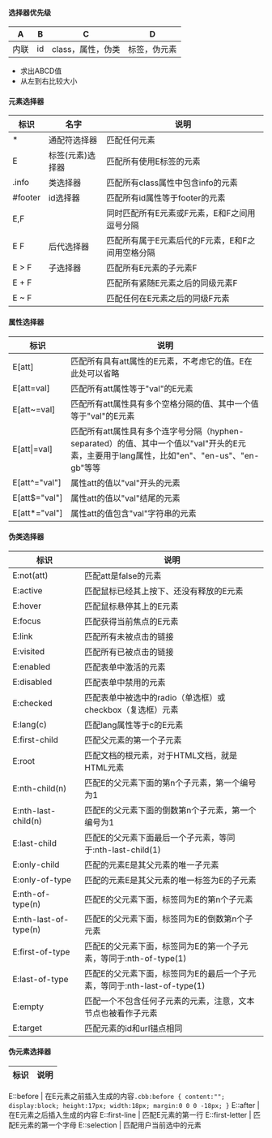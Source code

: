 #### 选择器优先级
A | B | C | D 
--- | --- | --- | ---
内联 | id | class，属性，伪类 | 标签，伪元素
- 求出ABCD值
- 从左到右比较大小

#### 元素选择器
标识  | 名字 | 说明 
----  | ---- | --- 
*  | 通配符选择器 | 匹配任何元素 
E | 标签(元素)选择器 | 匹配所有使用E标签的元素 
.info| 类选择器 | 匹配所有class属性中包含info的元素
#footer |	 id选择器 | 匹配所有id属性等于footer的元素
E,F	| | 同时匹配所有E元素或F元素，E和F之间用逗号分隔
E F |	后代选择器 | 匹配所有属于E元素后代的F元素，E和F之间用空格分隔
E > F |	子选择器 | 匹配所有E元素的子元素F
E + F |	| 匹配所有紧随E元素之后的同级元素F
E ~ F	| | 匹配任何在E元素之后的同级F元素

#### 属性选择器
标识  | 说明 
------------- | --- 
E[att] | 匹配所有具有att属性的E元素，不考虑它的值。E在此处可以省略
E[att=val] |	匹配所有att属性等于"val"的E元素
E[att~=val]	| 匹配所有att属性具有多个空格分隔的值、其中一个值等于"val"的E元素
E[att\|=val] |	匹配所有att属性具有多个连字号分隔（hyphen-separated）的值、其中一个值以"val"开头的E元素，主要用于lang属性，比如"en"、"en-us"、"en-gb"等等
E[att^="val"] |	属性att的值以"val"开头的元素
E[att$="val"] |	属性att的值以"val"结尾的元素
E[att*="val"] |	属性att的值包含"val"字符串的元素

#### 伪类选择器
标识  | 说明 
------------- | --- 
E:not(att) |匹配att是false的元素
E:active |	匹配鼠标已经其上按下、还没有释放的E元素
E:hover |	匹配鼠标悬停其上的E元素
E:focus |	匹配获得当前焦点的E元素
E:link |	匹配所有未被点击的链接
E:visited |	匹配所有已被点击的链接
E:enabled |	匹配表单中激活的元素
E:disabled |	匹配表单中禁用的元素
E:checked |	匹配表单中被选中的radio（单选框）或checkbox（复选框）元素
E:lang(c)	| 匹配lang属性等于c的E元素
E:first-child |	匹配父元素的第一个子元素
E:root |匹配文档的根元素，对于HTML文档，就是HTML元素
E:nth-child(n) |	匹配E的父元素下面的第n个子元素，第一个编号为1
E:nth-last-child(n) |	匹配E的父元素下面的倒数第n个子元素，第一个编号为1
E:last-child |匹配E的父元素下面最后一个子元素，等同于:nth-last-child(1)
E:only-child |	匹配的元素E是其父元素的唯一子元素
E:only-of-type |	匹配的元素E是其父元素的唯一标签为E的子元素
E:nth-of-type(n) |	匹配E的父元素下面，标签同为E的第n个子元素
E:nth-last-of-type(n) |	匹配E的父元素下面，标签同为E的倒数第n个子元素
E:first-of-type |	匹配E的父元素下面，标签同为E的第一个子元素，等同于:nth-of-type(1)
E:last-of-type | 匹配E的父元素下面，标签同为E的最后一个子元素，等同于:nth-last-of-type(1)
E:empty |	匹配一个不包含任何子元素的元素，注意，文本节点也被看作子元素
E:target |	匹配元素的id和url锚点相同

#### 伪元素选择器
标识  | 说明 
------------- | --- 

E::before | 在E元素之前插入生成的内容```.cbb:before { content:""; display:block; height:17px; width:18px; margin:0 0 0 -18px; }```
E::after |	在E元素之后插入生成的内容
E::first-line |	匹配E元素的第一行
E::first-letter |	匹配E元素的第一个字母
E::selection |	匹配用户当前选中的元素




